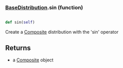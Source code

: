 ### [BaseDistribution](BaseDistribution.md).sin (function)


```py

def sin(self)

```



Create a [Composite](Composite.md) distribution with the 'sin' operator

Returns
-----------
* a [Composite](Composite.md) object

